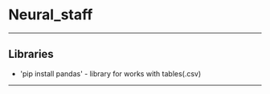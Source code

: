 # Neural_staff  
---
## Libraries  
* 'pip install pandas' - library for works with tables(.csv)  
---
